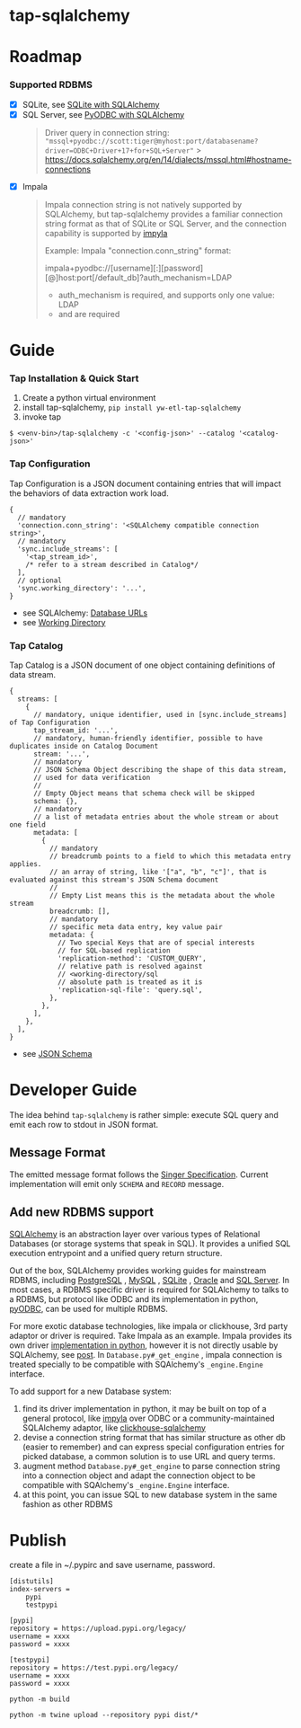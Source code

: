# tap-sqlalchemy

# Roadmap

### Supported RDBMS

- [x] SQLite, see [SQLite with SQLAlchemy](https://docs.sqlalchemy.org/en/14/dialects/sqlite.html#connect-strings)
- [x] SQL Server,
      see [PyODBC with SQLAlchemy](https://docs.sqlalchemy.org/en/14/dialects/mssql.html#module-sqlalchemy.dialects.mssql.pyodbc)
  > Driver query in connection string:
  > `"mssql+pyodbc://scott:tiger@myhost:port/databasename?driver=ODBC+Driver+17+for+SQL+Server"` > https://docs.sqlalchemy.org/en/14/dialects/mssql.html#hostname-connections
- [x] Impala
  > Impala connection string is not natively supported by SQLAlchemy, but
  > tap-sqlalchemy provides a familiar connection string format as that of SQLite or SQL Server, and the
  > connection capability is supported by [impyla](https://github.com/cloudera/impyla)
  >
  > Example:
  > Impala "connection.conn_string" format:
  >
  > impala+pyodbc://[username][:][password][@]host:port[/default_db]?auth_mechanism=LDAP
  >
  > - auth_mechanism is required, and supports only one value: LDAP
  > - <host> and <port> are required

# Guide

### Tap Installation & Quick Start

1. Create a python virtual environment
2. install tap-sqlalchemy, `pip install yw-etl-tap-sqlalchemy`
3. invoke tap

```shell
$ <venv-bin>/tap-sqlalchemy -c '<config-json>' --catalog '<catalog-json>'
```

### Tap Configuration

Tap Configuration is a JSON document containing entries that will impact the behaviors of data extraction work load.

```json5
{
  // mandatory
  'connection.conn_string': '<SQLAlchemy compatible connection string>',
  // mandatory
  'sync.include_streams': [
    '<tap_stream_id>',
    /* refer to a stream described in Catalog*/
  ],
  // optional
  'sync.working_directory': '...',
}
```

- see SQLAlchemy: [Database URLs](https://docs.sqlalchemy.org/en/14/core/engines.html#database-urls)
- see [Working Directory](https://github.com/YiwenData/tap-sqlalchemy/issues/2)

### Tap Catalog

Tap Catalog is a JSON document of one object containing definitions of data stream.

```json5
{
  streams: [
    {
      // mandatory, unique identifier, used in [sync.include_streams] of Tap Configuration
      tap_stream_id: '...',
      // mandatory, human-friendly identifier, possible to have duplicates inside on Catalog Document
      stream: '...',
      // mandatory
      // JSON Schema Object describing the shape of this data stream,
      // used for data verification
      //
      // Empty Object means that schema check will be skipped
      schema: {},
      // mandatory
      // a list of metadata entries about the whole stream or about one field
      metadata: [
        {
          // mandatory
          // breadcrumb points to a field to which this metadata entry applies.
          // an array of string, like '["a", "b", "c"]', that is evaluated against this stream's JSON Schema document
          //
          // Empty List means this is the metadata about the whole stream
          breadcrumb: [],
          // mandatory
          // specific meta data entry, key value pair
          metadata: {
            // Two special Keys that are of special interests
            // for SQL-based replication
            'replication-method': 'CUSTOM_QUERY',
            // relative path is resolved against
            // <working-directory/sql
            // absolute path is treated as it is
            'replication-sql-file': 'query.sql',
          },
        },
      ],
    },
  ],
}
```

- see [JSON Schema](http://json-schema.org/)

# Developer Guide

The idea behind `tap-sqlalchemy` is rather simple: execute SQL query and emit each row to stdout in JSON format.

## Message Format

The emitted message format follows the [Singer Specification](https://github.com/singer-io/getting-started). Current
implementation will emit only `SCHEMA` and `RECORD` message.

## Add new RDBMS support

[SQLAlchemy](https://www.sqlalchemy.org/) is an abstraction layer over various types of Relational Databases (or storage
systems that speak in SQL). It provides a unified SQL execution entrypoint and a unified query return structure.

Out of the box, SQLAlchemy provides working guides for mainstream RDBMS,
including [PostgreSQL](https://docs.sqlalchemy.org/en/14/dialects/postgresql.html)
, [MySQL](https://docs.sqlalchemy.org/en/14/dialects/mysql.html)
, [SQLite](https://docs.sqlalchemy.org/en/14/dialects/sqlite.html#connect-strings)
, [Oracle](https://docs.sqlalchemy.org/en/14/dialects/oracle.html)
and [SQL Server](https://docs.sqlalchemy.org/en/14/dialects/mssql.html). In most cases, a RDBMS specific driver is
required for SQLAlchemy to talks to a RDBMS, but protocol like ODBC and its implementation in
python, [pyODBC](https://pypi.org/project/pyodbc/), can be used for multiple RDBMS.

For more exotic database technologies, like impala or clickhouse, 3rd party adaptor or driver is required. Take Impala
as an example. Impala provides its own driver [implementation in python](https://github.com/cloudera/impyla), however it
is not directly usable by SQLAlchemy,
see [post](https://stackoverflow.com/questions/39582842/impala-connection-via-sqlalchemy). In `Database.py#_get_engine`
, impala connection is treated specially to be compatible with SQAlchemy's `_engine.Engine` interface.

To add support for a new Database system:

1. find its driver implementation in python, it may be built on top of a general protocol,
   like [impyla](https://github.com/cloudera/impyla) over ODBC or a community-maintained SQLAlchemy adaptor,
   like [clickhouse-sqlalchemy](https://pypi.org/project/clickhouse-sqlalchemy/)
2. devise a connection string format that has similar structure as other db (easier to remember) and can express
   special configuration entries for picked database, a common solution is to use URL and query terms.
3. augment method `Database.py#_get_engine` to parse connection string into a connection object and adapt the connection
   object to be compatible with SQAlchemy's `_engine.Engine` interface.
4. at this point, you can issue SQL to new database system in the same fashion as other RDBMS

# Publish

create a file in ~/.pypirc and save username, password.

```
[distutils]
index-servers =
    pypi
    testpypi

[pypi]
repository = https://upload.pypi.org/legacy/
username = xxxx
password = xxxx

[testpypi]
repository = https://test.pypi.org/legacy/
username = xxxx
password = xxxx
```

```shell
python -m build
```

```shell
python -m twine upload --repository pypi dist/*
```
